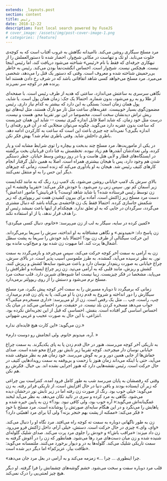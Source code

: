 ```yaml
---
extends: _layouts.post
section: content
title: رئیس
date: 2018-12-22
description: Fast local search powered by FuseJS
# cover_image: /assets/img/post-cover-image-1.png
# categories: [feature]
---
```


مرد مسلح سیگاری روشن می‌کند. ناامیدانه نگاهش به غروب آفتاب است که به کوچه‌ی خلوت می‌تابد. او تک و تنهاست در مکانی شبح‌وار، احضار شده تا دستورالعملش را از تبهکاری حرفه‌ای که فقط با نام «رئیس» شناخته می‌شود دریافت کند، اما رئیس اینجا نیست. هیچکس نیست. شبح‌وار است. احساس انگشت‌نما بودن می‌کند. رئیس به خاطر بی‌رحمیش شناخته شده و معروف است. وقتی که دستور یک قتل را می‌دهد، شخصی می‌میرد. مرد مسلح می‌خواهد کسی شاهد اتفاقاتی باشد که در شرف رخ دادن هستند اما پرنده هم در کوچه سر نمی‌زند.

نگاهی سرسری به ساعتش می‌اندازد، ساعتی که هدیه از طرف رئیس است. با صفحه‌ای از طلا رو به رو می‌شود، بدون شماره. احتمالا یک جک: زمان همان پول است. یا شاید، پول همان زمان است؛ بستگی به این دارد که بیشتر به کدام نیاز داری. رئیس مضمون‌گوی بسیار خوبیست. عقربه‌های ساعت مثل تار مو نازک هستند، مثل لبه‌های تیغ ریش تراش دیدنشان سخت است، مخصوصا در این نور تقریبا محو. هست و نیست، درست مثل خود زمان. که شاید اصلا قابل اندازه گیری نیست -- شاید این همان چیزیست که ساعت بدون عقربه دارد می‌گوید. چگونه می‌توان منجلابی که در آن فرو رفته‌ای را اندازه بگیری؟ نمی‌داند چه چیزی باعث این است که ساعت به کارکردن ادامه دهد. باطری داخلش شاید. وقتی باطری تمام شد؟ بهش فکر نکن. 

در یکی از ماموریت‌ها، مرد مسلح چند بدبخت و بیچاره را توی شرایط مشابه لت و پار کرده، ولی تعدادشان آنقدرها هم زیاد نبوده. تخصّصش به فنا دادن قربانیان بخت برگشته در ایستگاه‌های قطار و لابی هتل‌ هاست و یا در روز روشن وسط خیابان. خطر دستگیر شدن هم وجود دارد، پس با هیجان بیشتری همراه است. اصلا به همین دلیل گرفتار انجام کارهای کثیف رئیس شد. هیجان به او یادآوری می‌کند که زنده است، زمانی که چیزهای دیگر این حس را به او منتقل نمی‌کنند. 

بالای سرش یک لامپ خیابانی روشن می‌شود، یک لامپ زرد رنگ که به مانند لکه‌ایست زیر آسمان کم نور. سپس زنی رد می‌شود. با خودش فکر می‌کند: «تقریبا وقتشه.» این زن توسط رئیس فرستاده شده؟ یا شاید شاهد اوست؟ یا قربانیش؟ مامور اعدامش؟ دست مرد مسلح زیر ژاکتش است، آماده برای بیرون کشیدن هفت تیر ریوولتری که زیر شکمش جاسازی کرده. احتمالا فقط یک زن فاحشه‌ی بی‌گناه باشد که دنبال مشتری می‌گردد، سرگردان در جایی که به او تعلق ندارد. هیچکدام از اینها باعث نمیشد رئیس او را هدف قرار ندهد، یا از او استفاده نکند. 

کمین کرده در سایه، سیگار به لب از زن می‌پرسد: «خانوم، دنبال کسی میگردی؟» 

زن پاسخ داد: «نمیدونم.» و نگاهی مشتاقانه به او انداخته، سرش را سریعا برمی‌گرداند. این حرکت سیگنالی از طرف زن بود؟ احتمالا باید خودش را سریعا به پشت سطل آشغال‌ها پرت کند. اما مبهوت زن شده بود و میخ‌کوب مانده بود. 

زن به آرامی به سمت آخر کوچه حرکت می‌کند، سپس می‌چرخد و بازمی‌گردد به سمت نور. به نظر ترسیده می‌آید، گمشده. به طرز ملموسی آسیب پذیر است. در بالای سرش، چراغ خیابانی به صورت ریتم‌دار نوسان دارد و باعث می‌شود سایه‌ها کشش و ریزش کنند. کشش و ریزش، مانند قلبی که به آرامی می‌تپد. زن زیر چراغ ایستاده و اطرافش را می‌پاید، مشخصا در فکر چیزیست. زیبا نیست اما شیوه‌های شیرین دارد. قلب سخت مرد مسلح نرم می‌شود و دستش را از روی ریوولتر برمی‌دارد. 

زمانی که برمیگردد تا دوباره مسیرش را به سمت آخر کوچه پیش بگیرد، مرد مسلح سیگارش را دور انداخته و شروع به قدم زدن با او می‌کند، پا به پای زن قدم برمیدارد. چپ، راست، چپ ... مثل یک رقص است. زن از او می‌پرسد: «داری مسخره‌م میکنی؟» جواب می‌دهد مسخره کردن بلد نیست. در حقیقت، مرد احساس می‌کند در میان یک احساس اساسی گیر افتاده است. بنفش. احساسی که قبل از این تجربه‌اش نکرده بود. انتزاعی، با این حال به صورت عجیب و غریبی شهوانی. 

زن می‌گوید: «این کارت هیچ فایده‌ای نداره.» 

«آره، میدونم خانوم. ولی انجامش رو دوست دارم. »

به تاریکی آخر کوچه می‌رسند، هنور در حال قدم زدن پا به پای یکدیگرند. به سمت چراغ خیابانی نوسان دار میچرخند. کوچه تقریبا زیر تابش نور چراغ محو شده است. صدای خفاش‌ها از جایی همین دور و بر به گوش می‌رسد. خود زمان هم به نظر متوقف شده می‌آید، حتی با اینکه می‌داند زمان هنوز با زحمت و بی‌وقفه به سمت رویدادهایی کثیف در حال حرکت است. رئیس نقشه‌هایی دارد که هنوز اجرایی نشده اند. بی خیال. فکرش رو هم نکن. 
 
وقتی که رقصشان به پایان می‌رسد شب به طور کامل فرود آمده، کنتراست بین چراغی که زیر آن ایستاده بودند و باقی دنیا در حال افزایش است، از تاریکی فراتر رفته. به زن می‌گوید: خیلی خوب بود. رنگ از صورت زن رفته اما در زیر تابش نور درخشان دیده می‌شود. نگاهی به مرد کرده و سری در تائید تکان می‌دهد. به نظر می‌آید لبخند غمگینانه‌اش می‌گوید:« آره خوب بود، ولی کافی نبود. بود؟» زن به پایین خیره شده و پاهایش را می‌نگرد و در این هنگام سایه‌ای صورتش را پوشانده است. مرد مسلح با خود فکر می‌کند: «ممکنه از پشت بهم خنجر بزنه؟ ولی آیا برای مرد اهمیّتی دارد؟ »

زن به طور ناگهانی دوباره به سمت ته کوچه راه می‌افتد. مرد نگاه او را دنبال می‌کند. «وای، وای.» چیزی در حال حرکت است. دستش، خیلی آرام، داخل ژاکتش فرو می‌رود. زن داد میزند: «مراقب باش!» و خودش را جلوی مرد پرت می‌کند. صدای شلیک گلوله‌ای شنیده شده و زن میان دست‌های مرد رها می‌شود. همانطور که زن را در آغوش گرفته به سمت تاریکی شلیک می‌کند. گلوله‌ها به در و دیوار برخورد می‌کنند. ملتمسانه می‌گوید: «طاقت بیار، عزیزکم!» اما دیگر دیر شده است. 

«چرا اینطوری ... چرا ...» زمزمه می‌کند و به آرامی در بغل مرد جان می‌دهد. 

قلب مرد دوباره سفت و سخت می‌شود. خشم گوشه‌های چشمانش را فرا گرفته. او دیگر هیچ چیز لعنتی‌یی را درک نمی‌کند.